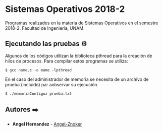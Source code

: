 # Sistemas Operativos 2018-2

Programas realizados en la materia de Sistemas Operativos en el semestre 2018-2. Facultad de Ingenieria, UNAM.

## Ejecutando las pruebas ⚙️

Algunos de los códigos utilizan la biblioteca pthread para la creación de hilos de procesos. Para compilar estos programas se utiliza:

```
$ gcc name.c -o name -lpthread
```

En el caso del administrador de memoria se necesita de un archivo de prueba (incluido) par aobservar su ejecución.

```
$ ./memoriaContigua prueba.txt
```

## Autores ✒️

* **Angel Hernandez**  - [Angel-Znoker](https://github.com/Angel-Znoker)